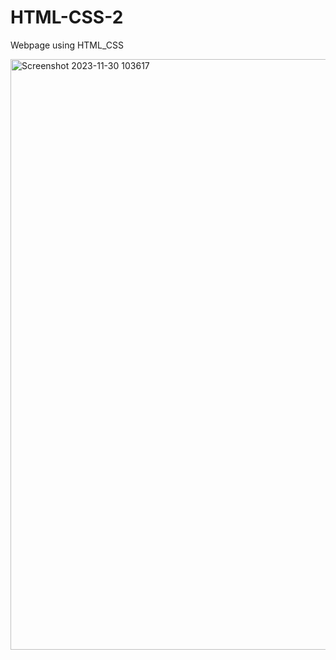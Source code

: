 # HTML-CSS-2
Webpage using HTML_CSS


<img width="945" alt="Screenshot 2023-11-30 103617" src="https://github.com/kuuunnjj/HTML-CSS-2/assets/127201867/cdb88c7c-a0d3-4893-b0c9-dc31c0dce4ae">
